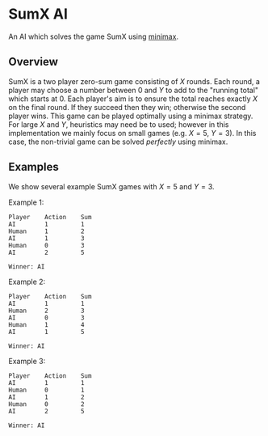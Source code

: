 # SumX AI

An AI which solves the game SumX using [minimax](https://en.wikipedia.org/wiki/minimax).


## Overview

SumX is a two player zero-sum game consisting of $X$ rounds. Each round, a player may choose a number between 0 and $Y$ to add to the "running total" which starts at 0. Each player's aim is to ensure the total reaches exactly $X$ on the final round. If they succeed then they win; otherwise the second player wins. This game can be played optimally using a minimax strategy. For large $X$ and $Y$, heuristics may need be to used; however in this implementation we mainly focus on small games (e.g. $X=5$, $Y=3$). In this case, the non-trivial game can be solved *perfectly* using minimax. 


## Examples

We show several example SumX games with $X = 5$ and $Y = 3$.

Example 1:

```
Player    Action    Sum
AI        1         1
Human     1         2
AI        1         3
Human     0         3
AI        2         5

Winner: AI
```

Example 2:

```
Player    Action    Sum
AI        1         1
Human     2         3
AI        0         3
Human     1         4
AI        1         5

Winner: AI
```

Example 3:

```
Player    Action    Sum
AI        1         1
Human     0         1
AI        1         2
Human     0         2
AI        2         5

Winner: AI
```
